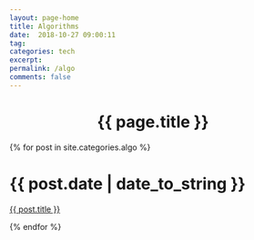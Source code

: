 ```yaml
---
layout: page-home
title: Algorithms
date:  2018-10-27 09:00:11
tag: 
categories: tech
excerpt: 
permalink: /algo
comments: false
---
```



<CENTER><h1 class="emphnext">{{ page.title }}</h1></CENTER>

{% for post in site.categories.algo %}
<div class="section list">
  <h1>{{ post.date | date_to_string }}</h1>
  <p class="line">
  <a class="title" href="{{ post.url }}">{{ post.title }}</a>
<!--   <a class="comments" href="{{ post.url }}#disqus_thread">View Comments</a> -->
  </p>
  <!--<p class="excerpt">{{ post.excerpt }}</p>-->
</div>
{% endfor %}
  
<script type="text/javascript">
//<![CDATA[
(function() {
    var links = document.getElementsByTagName('a');
    var query = '?';
    for(var i = 0; i < links.length; i++) {
      if(links[i].href.indexOf('#disqus_thread') >= 0) {
        query += 'url' + i + '=' + encodeURIComponent(links[i].href) + '&';
      }
    }
    document.write('<script type="text/javascript" src="http://disqus.com/forums/piyushahujanotes/get_num_replies.js' + query + '"></' + 'script>');
  })();
//]]>
</script>
